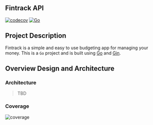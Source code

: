## Fintrack API
<!-- 
[![Build Status](https://github.com/fintrack/fintrack/actions/workflows/build.yml/badge.svg?branch=main)](https://github.com/fintrack/fintrack/actions/workflows/build.yml)  -->
[![codecov](https://codecov.io/gh/SOY4RIAS/fintrack/graph/badge.svg?token=0RSQSTH28C)](https://codecov.io/gh/SOY4RIAS/fintrack) [![Go](https://img.shields.io/badge/Go-1.21-blue.svg)](https://go.dev)


## Project Description

Fintrack is a simple and easy to use budgeting app for managing your money. This is a `Go` project 
and is built using [Go](https://go.dev) and [Gin](https://gin-gonic.com/).

## Overview Design and Architecture

### Architecture
> TBD

### Coverage

![coverage](https://codecov.io/gh/SOY4RIAS/fintrack/graphs/sunburst.svg?token=0RSQSTH28C)


